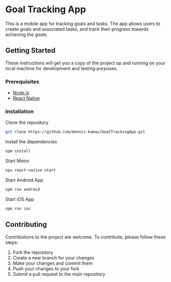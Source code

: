 # Goal Tracking App

This is a mobile app for tracking goals and tasks. The app allows users to create goals and associated tasks, and track their progress towards achieving the goals.

## Getting Started

These instructions will get you a copy of the project up and running on your local machine for development and testing purposes.

### Prerequisites

- [Node.js](https://nodejs.org/)
- [React Native](https://reactnative.dev/docs/environment-setup)

### Installation

Clone the repository

```sh
git clone https://github.com/dennis-kamau/GoalTrackingApp.git
```

Install the dependencies

```sh
npm install
```
  
Start Metro

```sh
npx react-native start
```

Start Android App

```sh
npm run android
```

Start iOS App

```sh
npm run ios
```

## Contributing

Contributions to the project are welcome. To contribute, please follow these steps:

1. Fork the repository
2. Create a new branch for your changes
3. Make your changes and commit them
4. Push your changes to your fork
5. Submit a pull request to the main repository
